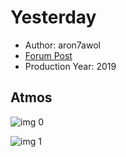 # Yesterday

* Author: aron7awol
* [Forum Post](https://www.avsforum.com/threads/bass-eq-for-filtered-movies.2995212/post-58552590)
* Production Year: 2019

## Atmos

![img 0](https://i.imgur.com/9dMO2BV.jpg)

![img 1](https://i.imgur.com/WWGrh6u.png)

